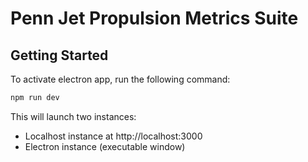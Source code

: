 # Penn Jet Propulsion Metrics Suite

## Getting Started

To activate electron app, run the following command:

```bash
npm run dev
```

This will launch two instances:

- Localhost instance at http://localhost:3000
- Electron instance (executable window)
